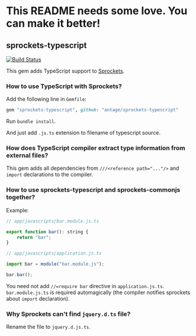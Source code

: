 # This README needs some love. You can make it better!

## sprockets-typescript

[![Build Status](https://travis-ci.org/antage/sprockets-typescript.png)](https://travis-ci.org/antage/sprockets-typescript)

This gem adds TypeScript support to [Sprockets](https://github.com/sstephenson/sprockets).

### How to use TypeScript with Sprockets?

Add the following line in `Gemfile`:
```ruby
gem "sprockets-typescript", github: "antage/sprockets-typescript"
```

Run `bundle install`.

And just add `.js.ts` extension to filename of typescript source.

### How does TypeScript compiler extract type information from external files?

This gem adds all dependencies from `///<reference path="..."/>` and `import` declarations to the compiler.

### How to use sprockets-typescript and sprockets-commonjs together?

Example:

```js
// app/javascripts/bar.module.js.ts

export function bar(): string {
    return "bar";
}
```

```js
// app/javascripts/application.js.ts

import bar = module("bar.module.js");

bar.bar();
```

You need not add `//=require bar` directive in `application.js.ts`.
`bar.module.js.ts` is required automagically
(the compiler notifies sprockets about `import` declaration).

### Why Sprockets can't find `jquery.d.ts` file?

Rename the file to `jquery.d.js.ts`.
